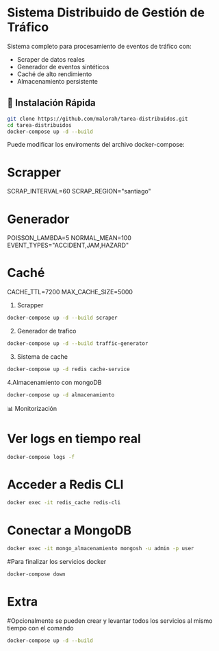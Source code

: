 # Sistema Distribuido de Gestión de Tráfico

Sistema completo para procesamiento de eventos de tráfico con:
- Scraper de datos reales
- Generador de eventos sintéticos
- Caché de alto rendimiento
- Almacenamiento persistente

## 🚀 Instalación Rápida

```bash
git clone https://github.com/malorah/tarea-distribuidos.git
cd tarea-distribuidos
docker-compose up -d --build
```

Puede modificar los enviroments del archivo docker-compose:
# Scrapper
SCRAP_INTERVAL=60
SCRAP_REGION="santiago"

# Generador
POISSON_LAMBDA=5
NORMAL_MEAN=100
EVENT_TYPES="ACCIDENT,JAM,HAZARD"

# Caché
CACHE_TTL=7200
MAX_CACHE_SIZE=5000

1. Scrapper
```bash
docker-compose up -d --build scraper
```
2. Generador de trafico
```bash
docker-compose up -d --build traffic-generator
```

3. Sistema de cache
```bash
docker-compose up -d redis cache-service
```

4.Almacenamiento con mongoDB
```bash
docker-compose up -d almacenamiento
```
📊 Monitorización
# Ver logs en tiempo real
```bash
docker-compose logs -f
```
# Acceder a Redis CLI
```bash
docker exec -it redis_cache redis-cli
```

# Conectar a MongoDB
```bash
docker exec -it mongo_almacenamiento mongosh -u admin -p user
```
#Para finalizar los servicios docker
```bash
docker-compose down
```

# Extra
#Opcionalmente se pueden crear y levantar todos los servicios al mismo tiempo con el comando
```bash
docker-compose up -d --build
```
